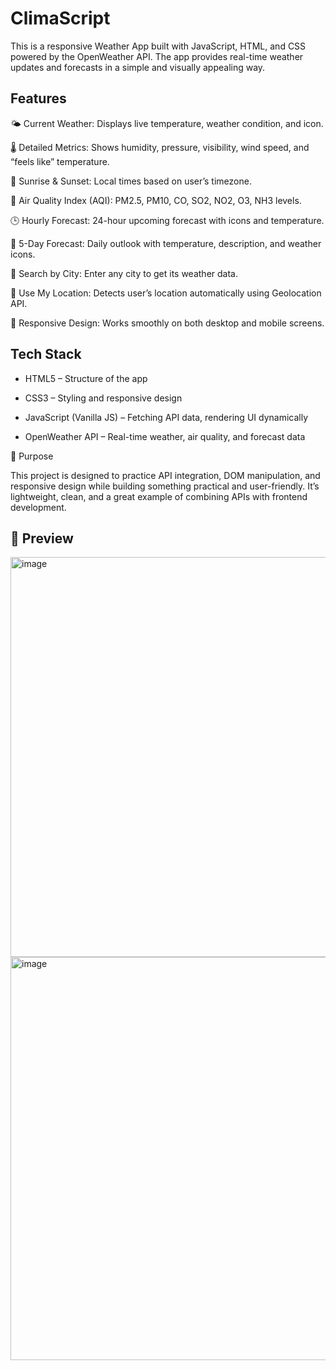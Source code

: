 # ClimaScript 
This is a responsive Weather App built with JavaScript, HTML, and CSS powered by the OpenWeather API. The app provides real-time weather updates and forecasts in a simple and visually appealing way.

## Features

🌤️ Current Weather: Displays live temperature, weather condition, and icon.

🌡️ Detailed Metrics: Shows humidity, pressure, visibility, wind speed, and “feels like” temperature.

🌅 Sunrise & Sunset: Local times based on user’s timezone.

🍃 Air Quality Index (AQI): PM2.5, PM10, CO, SO2, NO2, O3, NH3 levels.

🕒 Hourly Forecast: 24-hour upcoming forecast with icons and temperature.

📅 5-Day Forecast: Daily outlook with temperature, description, and weather icons.

📍 Search by City: Enter any city to get its weather data.

📌 Use My Location: Detects user’s location automatically using Geolocation API.

📱 Responsive Design: Works smoothly on both desktop and mobile screens.

## Tech Stack

- HTML5 – Structure of the app

- CSS3 – Styling and responsive design

- JavaScript (Vanilla JS) – Fetching API data, rendering UI dynamically

- OpenWeather API – Real-time weather, air quality, and forecast data

🎯 Purpose

This project is designed to practice API integration, DOM manipulation, and responsive design while building something practical and user-friendly. It’s lightweight, clean, and a great example of combining APIs with frontend development.
## 📸 Preview
<img width="1362" height="640" alt="image" src="https://github.com/user-attachments/assets/b0d40896-adff-4b22-a973-a6a52a0bd303" />
<img width="1359" height="645" alt="image" src="https://github.com/user-attachments/assets/c9b0b07d-86a8-4f0e-8721-71b259a780f6" />


